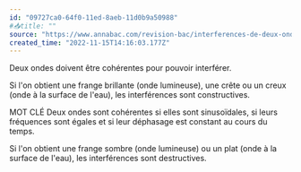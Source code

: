 ```yaml
---
id: "09727ca0-64f0-11ed-8aeb-11d0b9a50988"
#📥title: ""
source: "https://www.annabac.com/revision-bac/interferences-de-deux-ondes"
created_time: "2022-11-15T14:16:03.177Z"
---
```

Deux ondes doivent être cohérentes pour pouvoir interférer.

Si l'on obtient une frange brillante (onde lumineuse), une crête ou un creux (onde à la surface de l'eau), les interférences sont constructives.

MOT CLÉ
Deux ondes sont cohérentes si elles sont sinusoïdales, si leurs fréquences sont égales et si leur déphasage est constant au cours du temps.

Si l'on obtient une frange sombre (onde lumineuse) ou un plat (onde à la surface de l'eau), les interférences sont destructives.